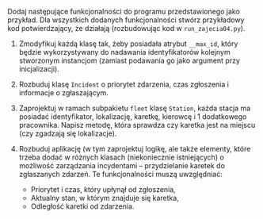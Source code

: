 Dodaj następujące funkcjonalności do programu przedstawionego jako przykład. Dla wszystkich dodanych funkcjonalności stwórz przykładowy kod potwierdzający, że działają (rozbudowując kod w `run_zajecia04.py`).

1. Zmodyfikuj każdą klasę tak, żeby posiadała atrybut `__max_id`, który będzie wykorzystywany do nadawania identyfikatorów kolejnym stworzonym instancjom (zamiast podawania go jako argument przy inicjalizacji).

2. Rozbuduj klasę `Incident` o priorytet zdarzenia, czas zgłoszenia i informacje o zgłaszającym.

3. Zaprojektuj w ramach subpakietu `fleet` klasę `Station`, każda stacja ma posiadać identyfikator, lokalizację, karetkę, kierowcę i 1 dodatkowego pracownika. Napisz metodę, która sprawdza czy karetka jest na miejscu (czy zgadzają się lokalizacje).

4. Rozbuduj aplikację (w tym zaprojektuj logikę, ale także elementy, które trzeba dodać w różnych klasach (niekoniecznie istniejących) o możliwość zarządzania incydentami – przydzielanie karetek do zgłaszanych zdarzeń. Te funkcjonalności muszą uwzględniać:

    - Priorytet i czas, który upłynął od zgłoszenia,
    - Aktualny stan, w którym znajduje się karetka,
    - Odległość karetki od zdarzenia.
